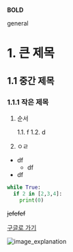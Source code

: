**BOLD**

general

# 1. 큰 제목

## 1.1 중간 제목

### 1.1.1 작은 제목

1. 순서
      
    1.1. f
    1.2. d

2. ㅇㄹ

- df
  - df
- df



```python
while True:
  if 2 in [2,3,4]:
    print(0)
```
~~jefefef~~

[구글로 가기](주소)

![image_explanation](https://picsum.photos/200/300/)

